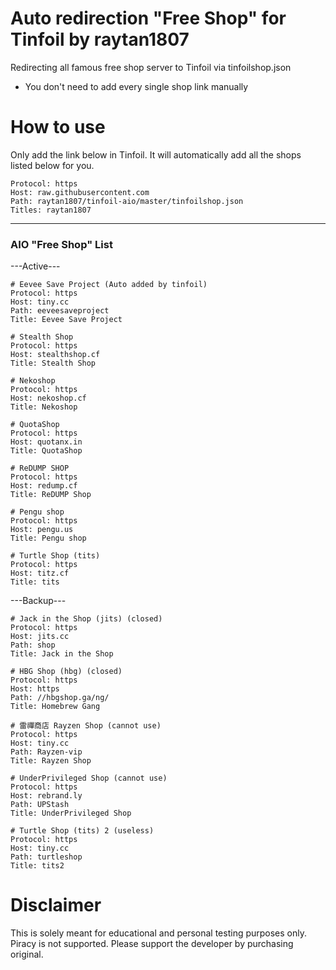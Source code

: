 # Auto redirection "Free Shop" for Tinfoil by raytan1807
Redirecting all famous free shop server to Tinfoil via tinfoilshop.json
* You don't need to add every single shop link manually

# How to use
Only add the link below in Tinfoil. It will automatically add all the shops listed below for you.

```
Protocol: https
Host: raw.githubusercontent.com
Path: raytan1807/tinfoil-aio/master/tinfoilshop.json
Titles: raytan1807
```

---------------------------------------------
### AIO "Free Shop" List
---Active---
```
# Eevee Save Project (Auto added by tinfoil)
Protocol: https
Host: tiny.cc
Path: eeveesaveproject
Title: Eevee Save Project
```
```
# Stealth Shop
Protocol: https
Host: stealthshop.cf
Title: Stealth Shop
```
```
# Nekoshop
Protocol: https
Host: nekoshop.cf
Title: Nekoshop
```
```
# QuotaShop
Protocol: https
Host: quotanx.in
Title: QuotaShop
```
```
# ReDUMP SHOP
Protocol: https
Host: redump.cf
Title: ReDUMP Shop
```
```
# Pengu shop
Protocol: https
Host: pengu.us
Title: Pengu shop
```
```
# Turtle Shop (tits)
Protocol: https
Host: titz.cf
Title: tits
```
---Backup---
```
# Jack in the Shop (jits) (closed)
Protocol: https
Host: jits.cc
Path: shop
Title: Jack in the Shop
```
```
# HBG Shop (hbg) (closed)
Protocol: https
Host: https
Path: //hbgshop.ga/ng/
Title: Homebrew Gang
```
```
# 雷禪商店 Rayzen Shop (cannot use)
Protocol: https
Host: tiny.cc
Path: Rayzen-vip
Title: Rayzen Shop
```
```
# UnderPrivileged Shop (cannot use)
Protocol: https
Host: rebrand.ly
Path: UPStash
Title: UnderPrivileged Shop
```
```
# Turtle Shop (tits) 2 (useless)
Protocol: https
Host: tiny.cc
Path: turtleshop
Title: tits2
```

# Disclaimer
This is solely meant for educational and personal testing purposes only. Piracy is not supported. Please support the developer by purchasing original.
